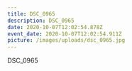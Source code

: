 ```yaml
---
title: DSC_0965
description: DSC_0965
date: 2020-10-07T12:02:54.878Z
event_date: 2020-10-07T12:02:54.911Z
picture: /images/uploads/dsc_0965.jpg
---
```

DSC_0965